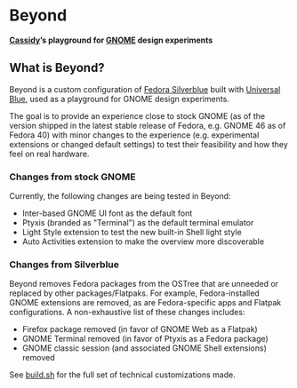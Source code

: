 # Beyond

**[Cassidy]’s playground for [GNOME] design experiments**

## What is Beyond?

Beyond is a custom configuration of [Fedora Silverblue] built with [Universal Blue], used as a playground for GNOME design experiments.

The goal is to provide an experience close to stock GNOME (as of the version shipped in the latest stable release of Fedora, e.g. GNOME 46 as of Fedora 40) with minor changes to the experience (e.g. experimental extensions or changed default settings) to test their feasibility and how they feel on real hardware.

### Changes from stock GNOME

Currently, the following changes are being tested in Beyond:

- Inter-based GNOME UI font as the default font
- Ptyxis (branded as "Terminal") as the default terminal emulator
- Light Style extension to test the new built-in Shell light style
- Auto Activities extension to make the overview more discoverable

### Changes from Silverblue

Beyond removes Fedora packages from the OSTree that are unneeded or replaced by other packages/Flatpaks. For example, Fedora-installed GNOME extensions are removed, as are Fedora-specific apps and Flatpak configurations. A non-exhaustive list of these changes includes:

- Firefox package removed (in favor of GNOME Web as a Flatpak) 
- GNOME Terminal removed (in favor of Ptyxis as a Fedora package)
- GNOME classic session (and associated GNOME Shell extensions) removed

See [build.sh](./build.sh) for the full set of technical customizations made.


[Cassidy]: https://cassidyjames.com
[GNOME]: https://gnome.org
[Fedora Silverblue]: https://fedoraproject.org/atomic-desktops/silverblue/
[Universal Blue]: https://universal-blue.org
